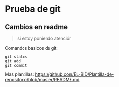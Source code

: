 # Prueba de git
## Cambios en readme
> si estoy poniendo atención

Comandos basicos de git:
```
git status
git add
git commit
```




Mas plantillas: https://github.com/EL-BID/Plantilla-de-repositorio/blob/master/README.md
